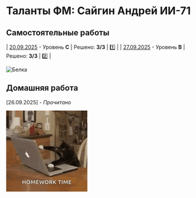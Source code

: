 # Таланты ФМ: Сайгин Андрей ИИ-71

## Самостоятельные работы
| [20.09.2025](https://github.com/SayGGGo/TalantiFM/blob/main/Andrey_Saygin_C) - Уровень **C** | Решено: **3/3** | 1️⃣ |
| [27.09.2025](https://github.com/SayGGGo/TalantiFM/blob/main/Controlwork2) - Уровень **B** | Решено: **3/3** | 2️⃣ |

![Белка](https://99px.ru/sstorage/86/2018/04/image_863004182258312236431.gif)

## Домашняя работа
[26.09.2025] - _Прочитано_

![Котик](https://github.com/SayGGGo/TalantiFM/blob/main/kitten-cat.gif)
